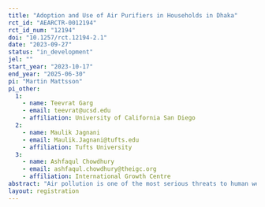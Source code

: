 ```yaml
---
title: "Adoption and Use of Air Purifiers in Households in Dhaka"
rct_id: "AEARCTR-0012194"
rct_id_num: "12194"
doi: "10.1257/rct.12194-2.1"
date: "2023-09-27"
status: "in_development"
jel: ""
start_year: "2023-10-17"
end_year: "2025-06-30"
pi: "Martin Mattsson"
pi_other:
  1:
    - name: Teevrat Garg
    - email: teevrat@ucsd.edu
    - affiliation: University of California San Diego
  2:
    - name: Maulik Jagnani
    - email: Maulik.Jagnani@tufts.edu
    - affiliation: Tufts University
  3:
    - name: Ashfaqul Chowdhury
    - email: ashfaqul.chowdhury@theigc.org
    - affiliation: International Growth Centre
abstract: "Air pollution is one of the most serious threats to human well-being globally and especially in urban South Asia. As air pollution levels remain high in many cities, it is important to understand what defensive investments households can make in order to reduce the damage caused by air pollution. Indoor air purifiers are one of the most widely used and promising private defensive investments to reduce air pollution’s negative impacts. However, evidence of their effects is limited and usage remains low in low- and middle-income countries where air pollution is the highest. We propose to conduct an RCT on air purifiers in households in Dhaka, Bangladesh. The project has three main objectives. First, to understand how different framings of the air pollution problem lead to different levels of interest in taking action to protect oneself and one’s family. Second, to understand the current willingness to pay for air purifiers, how it can be brought closer to market prices,as well as what determines the usage among those owning an air purifier. Third, to estimate the effects of air purifiers on health, labor supply, income, and cognition."
layout: registration
---
```



